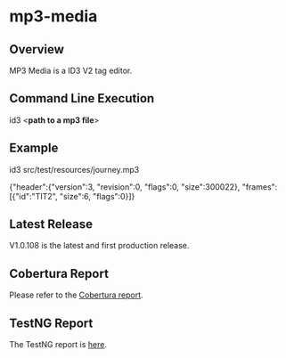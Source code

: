 # mp3-media

## Overview

MP3 Media is a ID3 V2 tag editor.

## Command Line Execution

id3 <**path to a mp3 file**>

## Example

id3 src/test/resources/journey.mp3

{"header":{"version":3, "revision":0, "flags":0, "size":300022}, "frames":[{"id":"TIT2", "size":6, "flags":0}]}

## Latest Release

V1.0.108 is the latest and first production release.

## Cobertura Report

Please refer to the [Cobertura report](./docs/cobertura). 

## TestNG Report

The TestNG report is [here](./docs/test-output). 
